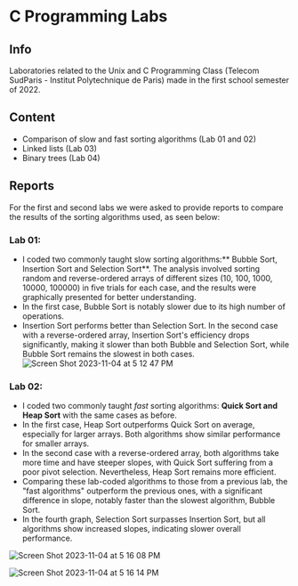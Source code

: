 # C Programming Labs

## Info
Laboratories related to the Unix and C Programming Class (Telecom SudParis - Institut Polytechnique de Paris) made in the first school semester of 2022.

## Content
- Comparison of slow and fast sorting algorithms (Lab 01 and 02)
- Linked lists (Lab 03)
- Binary trees (Lab 04)

## Reports
For the first and second labs we were asked to provide reports to compare the results of the sorting algorithms used, as seen below:

### Lab 01: 
- I coded two commonly taught slow sorting algorithms:** Bubble Sort, Insertion Sort and Selection Sort**. The analysis involved sorting random and reverse-ordered arrays of different sizes (10, 100, 1000, 10000, 100000) in five trials for each case, and the results were graphically presented for better understanding.
- In the first case, Bubble Sort is notably slower due to its high number of operations.
- Insertion Sort performs better than Selection Sort. In the second case with a reverse-ordered array, Insertion Sort's efficiency drops significantly, making it slower than both Bubble and Selection Sort, while Bubble Sort remains the slowest in both cases.
![Screen Shot 2023-11-04 at 5 12 47 PM](https://github.com/thaisstein/cprogramminglabs/assets/52481495/134ab4d5-cf0c-4988-aec2-a3add6c9289d)

### Lab 02:
- I coded two commonly taught _fast_ sorting algorithms: **Quick Sort and Heap Sort** with the same cases as before.
- In the first case, Heap Sort outperforms Quick Sort on average, especially for larger arrays. Both algorithms show similar performance for smaller arrays.
- In the second case with a reverse-ordered array, both algorithms take more time and have steeper slopes, with Quick Sort suffering from a poor pivot selection. Nevertheless, Heap Sort remains more efficient.
- Comparing these lab-coded algorithms to those from a previous lab, the "fast algorithms" outperform the previous ones, with a significant difference in slope, notably faster than the slowest algorithm, Bubble Sort.
- In the fourth graph, Selection Sort surpasses Insertion Sort, but all algorithms show increased slopes, indicating slower overall performance.

![Screen Shot 2023-11-04 at 5 16 08 PM](https://github.com/thaisstein/cprogramminglabs/assets/52481495/e2576181-330b-48da-9a3e-01ef4e32a7b3)

  
![Screen Shot 2023-11-04 at 5 16 14 PM](https://github.com/thaisstein/cprogramminglabs/assets/52481495/6e12df20-14fc-48e7-8350-646f69b6e9e2)

